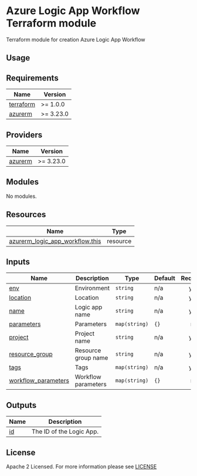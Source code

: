 # Azure Logic App Workflow Terraform module
Terraform module for creation Azure Logic App Workflow

## Usage

<!-- BEGIN_TF_DOCS -->
## Requirements

| Name | Version |
|------|---------|
| <a name="requirement_terraform"></a> [terraform](#requirement\_terraform) | >= 1.0.0 |
| <a name="requirement_azurerm"></a> [azurerm](#requirement\_azurerm) | >= 3.23.0 |

## Providers

| Name | Version |
|------|---------|
| <a name="provider_azurerm"></a> [azurerm](#provider\_azurerm) | >= 3.23.0 |

## Modules

No modules.

## Resources

| Name | Type |
|------|------|
| [azurerm_logic_app_workflow.this](https://registry.terraform.io/providers/hashicorp/azurerm/latest/docs/resources/logic_app_workflow) | resource |

## Inputs

| Name | Description | Type | Default | Required |
|------|-------------|------|---------|:--------:|
| <a name="input_env"></a> [env](#input\_env) | Environment | `string` | n/a | yes |
| <a name="input_location"></a> [location](#input\_location) | Location | `string` | n/a | yes |
| <a name="input_name"></a> [name](#input\_name) | Logic app name | `string` | n/a | yes |
| <a name="input_parameters"></a> [parameters](#input\_parameters) | Parameters | `map(string)` | `{}` | no |
| <a name="input_project"></a> [project](#input\_project) | Project name | `string` | n/a | yes |
| <a name="input_resource_group"></a> [resource\_group](#input\_resource\_group) | Resource group name | `string` | n/a | yes |
| <a name="input_tags"></a> [tags](#input\_tags) | Tags | `map(string)` | n/a | yes |
| <a name="input_workflow_parameters"></a> [workflow\_parameters](#input\_workflow\_parameters) | Workflow parameters | `map(string)` | `{}` | no |

## Outputs

| Name | Description |
|------|-------------|
| <a name="output_id"></a> [id](#output\_id) | The ID of the Logic App. |
<!-- END_TF_DOCS -->

## License

Apache 2 Licensed. For more information please see [LICENSE](https://github.com/data-platform-hq/terraform-azurerm-logic-app-workflow/tree/main/LICENSE)
